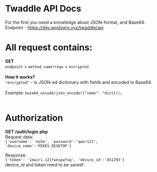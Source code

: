 # Twaddle API Docs
For the first you need a knowledge about JSON-format, and Base64.<br>
Endpoint - https://dev.woidzero.xyz/twaddle/api
<br>
# All request contains:
**GET**<br>
`endpoint` + `method_name?req=` + `encrypted`<br><br>
**How it works?**<br>
`"encrypted"` - is JSON-ed dictionary with fields and encoded to Base64.
<br>
<br>
Example: `base64_encode(json_encode({"some": "dict}));`
<br><br>
# Authorization

**GET /auth/login.php**
<br>
Request data:
<br>
`{'username': 'mike', 'password':'qwer123', 'device_name':'MIKES_DESKTOP'}`

Response:
<br>
`{'token': 'iewiri.121fweipwfoq', 'device_id':'451293'}`<br>
device_id and token need to be saved!
